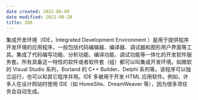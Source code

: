 ```yaml
---
date created: 2022-06-09
date modified: 2022-08-20
title: IDE
---
```


集成开发环境（IDE，Integrated Development Environment ）是用于提供程序开发环境的应用程序，一般包括代码编辑器、编译器、调试器和图形用户界面等工具。集成了代码编写功能、分析功能、编译功能、调试功能等一体化的开发软件服务套。所有具备这一特性的软件或者软件套（组）都可以叫集成开发环境。如微软的 Visual Studio 系列，Borland 的 C++ Builder、Delphi 系列等。该程序可以独立运行，也可以和其它程序并用。IDE 多被用于开发 HTML 应用软件。例如，许多人在设计网站时使用 IDE（如 HomeSite、DreamWeaver 等），因为很多项任务会自动生成。

